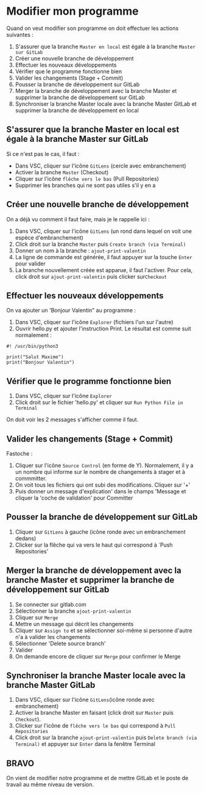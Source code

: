 # Modifier mon programme
Quand on veut modifier son programme on doit effectuer les actions suivantes :
1. S'assurer que la branche `Master en local` est égale à la branche `Master sur GitLab`
2. Créer une nouvelle branche de développement
3. Effectuer les nouveaux développements
4. Vérifier que le programme fonctionne bien
5. Valider les changements (Stage + Commit) 
6. Pousser la branche de développement sur GitLab
7. Merger la branche de développement avec la branche Master et supprimer la branche de développement sur GitLab
8. Synchroniser la branche Master locale avec la branche Master GitLab et supprimer la branche de développement en local

## S'assurer que la branche Master en local est égale à la branche Master sur GitLab
Si ce n'est pas le cas, il faut :
- Dans VSC, cliquer sur l'icône `GitLens` (cercle avec embranchement)
- Activer la branche `Master` (Checkout)
- Cliquer sur l'icône `flêche vers le bas` (Pull Repositories)
- Supprimer les branches qui ne sont pas utiles s'il y en a

## Créer une nouvelle branche de développement
On a déjà vu comment il faut faire, mais je le rappelle ici : 
1. Dans VSC, cliquer sur l'icône `GitLens` (un rond dans lequel on voit une espèce d'embranchement)
2. Click droit sur la branche `Master` puis `Create branch (via Terminal)`
3. Donner un nom à la branche : `ajout-print-valentin`
4. La ligne de commande est générée, il faut appuyer sur la touche `Enter` pour valider
5. La branche nouvellement créée est apparue, il faut l'activer. Pour cela, click droit sur `ajout-print-valentin` puis clicker sur`Checkout`

## Effectuer les nouveaux développements
On va ajouter un 'Bonjour Valentin" au programme :
1. Dans VSC, cliquer sur l'icône `Explorer` (fichiers l'un sur l'autre)
2. Ouvrir hello.py et ajouter l'instruction Print. Le résultat est comme suit normalement : 
```shell
#! /usr/bin/python3

print("Salut Maxime")
print("Bonjour Valentin")
```
## Vérifier que le programme fonctionne bien
1. Dans VSC, cliquer sur l'icône `Explorer`
2. Click droit sur le fichier 'hello.py' et cliquer sur `Run Python File in Terminal`

On doit voir les 2 messages s'afficher comme il faut. 

## Valider les changements (Stage + Commit) 
Fastoche :
1. Cliquer sur l'icône `Source Control` (en forme de Y). Normalement, il y a un nombre qui informe sur le nombre de changements à stager et à commmitter.
2. On voit tous les fichiers qui ont subi des modifications. Cliquer sur '+'  
3. Puis donner un message d'explication' dans le champs 'Message et cliquer la 'coche de validation' pour Committer

## Pousser la branche de développement sur GitLab
1. Cliquer sur `GitLens` à gauche (icône ronde avec un embranchement dedans)
2. Clicker sur la flêche qui va vers le haut qui correspond à `Push Repositories'

## Merger la branche de développement avec la branche Master et supprimer la branche de développement sur GitLab
1. Se connecter sur gitlab.com
2. Sélectionner la branche `ajout-print-valentin`
3. Cliquer sur `Merge`
4. Mettre un message qui décrit les changements
5. Cliquer sur `Assign to` et se sélectionner soi-même si personne d'autre n'a à valider les changements
6. Sélectionner 'Delete source branch'
7. Valider
8. On demande encore de cliquer sur `Merge` pour confirmer le Merge

## Synchroniser la branche Master locale avec la branche Master GitLab
1. Dans VSC, cliquer sur l'icône `GitLens`(icône ronde avec embranchement)
2. Activer la branche Master en faisant (click droit sur `Master` puis `Checkout`). 
3. Clicker sur l'icône de `flêche vers le bas` qui correspond à `Pull Repositories`
4. Click droit sur la branche `ajout-print-valentin` puis `Delete branch (via Terminal)` et appuyer sur `Enter` dans la fenêtre Terminal

## BRAVO
On vient de modifier notre programme et de mettre GitLab et le poste de travail au même niveau de version. 


